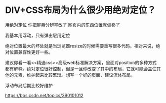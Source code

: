 # DIV+CSS布局为什么很少用绝对定位？





用绝对定位 你把屏幕分辨率改了 网页内的东西位置就偏移了

我基本用浮动，只有弹出层用定位

绝对位置最大的坏处就是当浏览器resize的时候需要重写很多代码。相对来说，绝对位置兼容性更好一些。

建议你看一看<<精通css>>高级web标准解决方案，里面对position的多种方式都有解释。绝对定位很好控制，但是一旦你改变了其中的布局，它就可能会盖住其他的元素，维护起来比较繁琐。想写一个好的页面，建议流体布局。



浮动布局后期比较好维护





https://bbs.csdn.net/topics/390101012